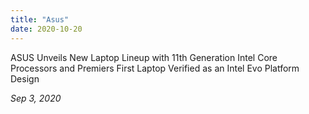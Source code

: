 ```yaml
---
title: "Asus"
date: 2020-10-20
---
```


ASUS Unveils New Laptop Lineup with 11th Generation Intel Core Processors and Premiers First Laptop Verified as an Intel Evo Platform Design
  
  _Sep 3, 2020_ 
